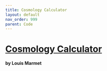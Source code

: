 ```yaml
---
title: Cosmology Calculator
layout: default
nav_order: 999
parent: Code
---
```


# [Cosmology Calculator](./cosmology-calculator.html)
**by Louis Marmet**

